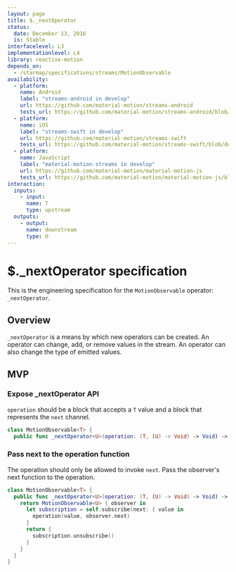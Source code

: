 ```yaml
---
layout: page
title: $._nextOperator
status:
  date: December 13, 2016
  is: Stable
interfacelevel: L3
implementationlevel: L4
library: reactive-motion
depends_on:
  - /starmap/specifications/streams/MotionObservable
availability:
  - platform:
    name: Android
    label: "streams-android in develop"
    url: https://github.com/material-motion/streams-android
    tests_url: https://github.com/material-motion/streams-android/blob/develop/library/src/test/java/com/google/android/material/motion/streams/MotionObservableTests.java
  - platform:
    name: iOS
    label: "streams-swift in develop"
    url: https://github.com/material-motion/streams-swift
    tests_url: https://github.com/material-motion/streams-swift/blob/develop/tests/unit/operator/_operatorTests.swift
  - platform:
    name: JavaScript
    label: "material-motion-streams in develop"
    url: https://github.com/material-motion/material-motion-js
    tests_url: https://github.com/material-motion/material-motion-js/blob/develop/packages/streams/src/__tests__/MotionObservable-nextOperator.test.ts
interaction:
  inputs:
    - input:
      name: T
      type: upstream
  outputs:
    - output:
      name: downstream
      type: U
---
```


# $._nextOperator specification

This is the engineering specification for the `MotionObservable` operator: `_nextOperator`.

## Overview

`_nextOperator` is a means by which new operators can be created. An operator can change, add, or
remove values in the stream. An operator can also change the type of emitted values.

## MVP

### Expose _nextOperator API

`operation` should be a block that accepts a `T` value and a block that represents the `next`
channel.

```swift
class MotionObservable<T> {
  public func _nextOperator<U>(operation: (T, (U) -> Void) -> Void) -> MotionObservable<U>
```

### Pass next to the operation function

The operation should only be allowed to invoke `next`. Pass the observer's next function to the
operation.

```swift
class MotionObservable<T> {
  public func _nextOperator<U>(operation: (T, (U) -> Void) -> Void) -> MotionObservable<U>
    return MotionObservable<U> { observer in
      let subscription = self.subscribe(next: { value in
        operation(value, observer.next)
      }
      return {
        subscription.unsubscribe()
      }
    }
  }
}
```

